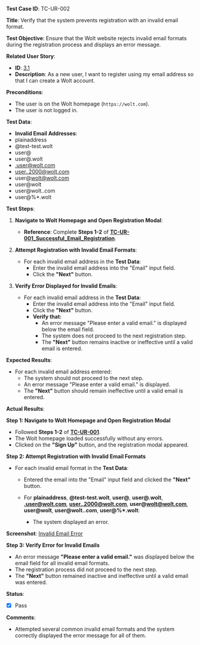 **Test Case ID**: TC-UR-002

**Title**: Verify that the system prevents registration with an invalid email format.

**Test Objective**: Ensure that the Wolt website rejects invalid email formats during the registration process and displays an error message.

**Related User Story**:

- **ID**: [3.1](../../../requirements/3_User_Stories.md#31-user-registration-and-login)
- **Description**: As a new user, I want to register using my email address so that I can create a Wolt account.

**Preconditions**:

- The user is on the Wolt homepage (`https://wolt.com`).
- The user is not logged in.

**Test Data**:

- **Invalid Email Addresses**:
- plainaddress
- @test-test.wolt
- user@
- user@.wolt
- .user@wolt.com
- user..2000@wolt.com
- user@wolt@wolt.com
- user@wolt
- user@wolt..com
- user@%*.wolt

**Test Steps**:

1. **Navigate to Wolt Homepage and Open Registration Modal**:
   - **Reference**: Complete **Steps 1-2** of **[TC-UR-001_Successful_Email_Registration](TC-UR-001_Successful_Email_Registration.md)**.

2. **Attempt Registration with Invalid Email Formats**:

   - For each invalid email address in the **Test Data**:
     - Enter the invalid email address into the "Email" input field.
     - Click the **"Next"** button.

3. **Verify Error Displayed for Invalid Emails**:
   - For each invalid email address in the **Test Data**:
     - Enter the invalid email address into the "Email" input field.
     - Click the **"Next"** button.
     - **Verify that:**
         - An error message "Please enter a valid email." is displayed below the email field.
         - The system does not proceed to the next registration step.
         - The **"Next"** button remains inactive or ineffective until a valid email is entered.


**Expected Results**:

- For each invalid email address entered:
  - The system should not proceed to the next step.
  - An error message "Please enter a valid email." is displayed.
  - The **"Next"** button should remain ineffective until a valid email is entered.

**Actual Results**:

**Step 1: Navigate to Wolt Homepage and Open Registration Modal**

- Followed **Steps 1-2** of **[TC-UR-001](TC-UR-001_Successful_Email_Registration.md)**.
- The Wolt homepage loaded successfully without any errors.
- Clicked on the **"Sign Up"** button, and the registration modal appeared.

**Step 2: Attempt Registration with Invalid Email Formats**

- For each invalid email format in the **Test Data**:
  - Entered the email into the "Email" input field and clicked the **"Next"** button.
  
  - For **plainaddress**, **@test-test.wolt**, **user@**, **user@.wolt**, **.user@wolt.com**, **user..2000@wolt.com**, **user@wolt@wolt.com**, **user@wolt**, **user@wolt..com**, **user@%*.wolt**:
    - The system displayed an error.

**Screenshot**: [Invalid Email Error](../../images/TC-UR/TC-UR-002/TC-UR-002_Invalid_Email_Error.png)

**Step 3: Verify Error for Invalid Emails**

- An error message **"Please enter a valid email."** was displayed below the email field for all invalid email formats.
- The registration process did not proceed to the next step.
- The **"Next"** button remained inactive and ineffective until a valid email was entered.

**Status**:

- [X] Pass

**Comments**:

- Attempted several common invalid email formats and the system correctly displayed the error message for all of them.
